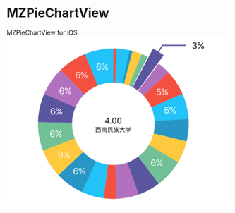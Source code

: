 # MZPieChartView
MZPieChartView for iOS
![]( https://raw.githubusercontent.com/bhll/MZPieChartView/master/images-folder/icon.png)
